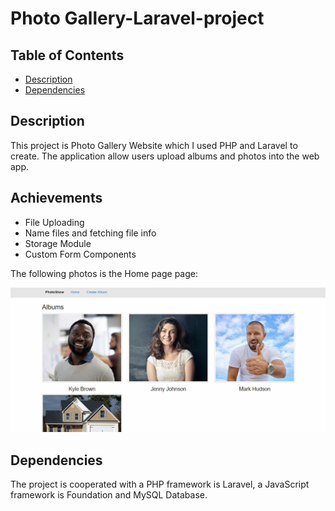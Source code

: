 # Photo Gallery-Laravel-project

## Table of Contents

* [Description](#Description)
* [Dependencies](#dependencies)

## Description

This project is Photo Gallery Website which I used PHP and Laravel to create. The application allow users upload albums and photos into the web app.

## Achievements
* File Uploading
* Name files and fetching file info
* Storage Module
* Custom Form Components

The following photos is the Home page page:

![alt text](media/PhotoGallery.PNG)


## Dependencies

The project is cooperated with a PHP framework is Laravel, a JavaScript framework is Foundation and MySQL Database.
